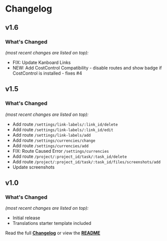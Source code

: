 # Changelog


## v1.6

### What's Changed

_(most recent changes are listed on top):_
- FIX: Update Kanboard Links
- NEW: Add CostControl Compatibility - disable routes and show badge if CostControl is installed - fixes #4


## v1.5

### What's Changed

_(most recent changes are listed on top):_
- Add route `/settings/link-labels/:link_id/delete`
- Add route `/settings/link-labels/:link_id/edit`
- Add route `/settings/link-labels/add`
- Add route `/settings/currencies/change`
- Add route `/settings/currencies/add`
- FIX: Route Caused Error `/settings/currencies`
- Add route `/project/:project_id/task/:task_id/delete`
- Add route `/project/:project_id/task/:task_id/files/screenshots/add`
- Update screenshots


## v1.0

### What's Changed

_(most recent changes are listed on top):_
- Initial release
- Translations starter template included


Read the full [**Changelog**](../master/changelog.md "See changes") or view the [**README**](../master/README.md "View README")
